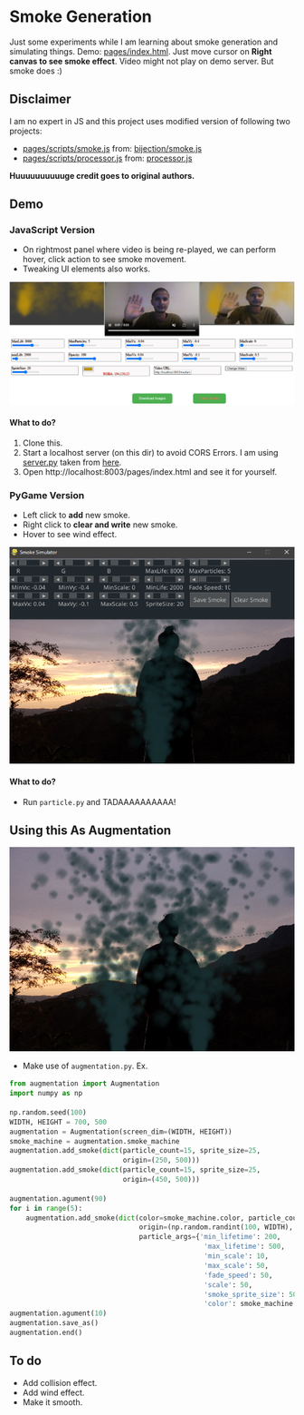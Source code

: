 # Smoke Generation
Just some experiments while I am learning about smoke generation and simulating things. Demo: [pages/index.html](https://q-viper.github.io/SmokeSim/pages/index.html). Just move cursor on **Right canvas to see smoke effect**. Video might not play on demo server. But smoke does :)

## Disclaimer
I am no expert in JS and this project uses modified version of following two projects:
* [pages/scripts/smoke.js](pages/scripts/smoke.js) from: [bijection/smoke.js](https://github.com/bijection/smoke.js/)
* [pages/scripts/processor.js](pages/scripts/processor.js) from: [processor.js](https://github.com/mdn/dom-examples/blob/main/canvas/chroma-keying/processor.js)

**Huuuuuuuuuuge credit goes to original authors.**

## Demo 
### JavaScript Version
* On rightmost panel where video is being re-played, we can perform hover, click action to see smoke movement.
* Tweaking UI elements also works.

![](assets/js_demo.png)

#### What to do?
1. Clone this.
2. Start a localhost server (on this dir) to avoid CORS Errors. I am using [server.py](server.py) taken from [here](https://gist.github.com/acdha/925e9ffc3d74ad59c3ea#file-simple_cors_server-py). 
3. Open http://localhost:8003/pages/index.html and see it for yourself.

### PyGame Version
* Left click to **add** new smoke.
* Right click to **clear and write** new smoke.
* Hover to see wind effect.


![](assets/py_demo.png)

#### What to do?
* Run `particle.py` and TADAAAAAAAAAA!

## Using this As Augmentation
![](assets/augmented_smoke.png)

* Make use of `augmentation.py`. Ex.

```python
from augmentation import Augmentation
import numpy as np

np.random.seed(100)
WIDTH, HEIGHT = 700, 500
augmentation = Augmentation(screen_dim=(WIDTH, HEIGHT))
smoke_machine = augmentation.smoke_machine
augmentation.add_smoke(dict(particle_count=15, sprite_size=25,
                            origin=(250, 500)))
augmentation.add_smoke(dict(particle_count=15, sprite_size=25,
                            origin=(450, 500)))

augmentation.agument(90)
for i in range(5):
    augmentation.add_smoke(dict(color=smoke_machine.color, particle_count=1,
                                origin=(np.random.randint(100, WIDTH), np.random.randint(100, HEIGHT)), lifetime=200,
                                particle_args={'min_lifetime': 200,
                                                'max_lifetime': 500,
                                                'min_scale': 10,
                                                'max_scale': 50,
                                                'fade_speed': 50,
                                                'scale': 50,
                                                'smoke_sprite_size': 50,
                                                'color': smoke_machine.color}))
augmentation.agument(10)
augmentation.save_as()
augmentation.end()

```



## To do
* Add collision effect.
* Add wind effect.
* Make it smooth.
